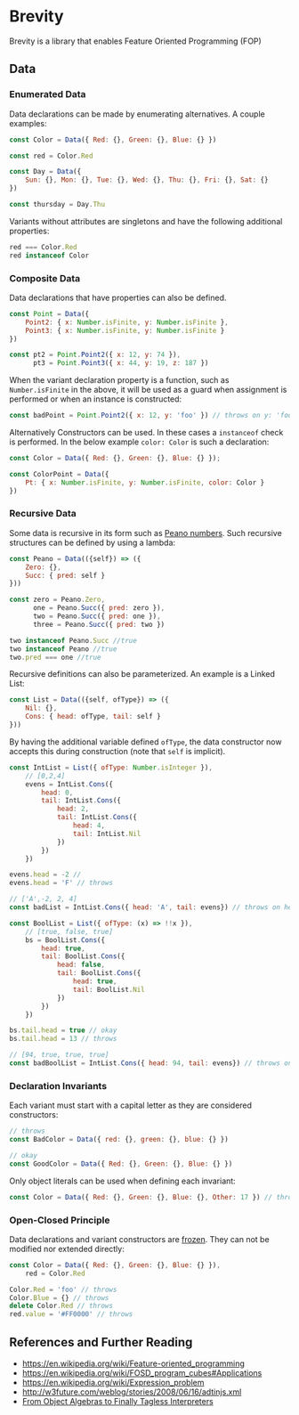 # Brevity

Brevity is a library that enables Feature Oriented Programming (FOP)

## Data

### Enumerated Data

Data declarations can be made by enumerating alternatives. A couple examples:

```js
const Color = Data({ Red: {}, Green: {}, Blue: {} })

const red = Color.Red
```

```js
const Day = Data({
    Sun: {}, Mon: {}, Tue: {}, Wed: {}, Thu: {}, Fri: {}, Sat: {} 
})

const thursday = Day.Thu
```

Variants without attributes are singletons and have the following additional properties:

```js
red === Color.Red
red instanceof Color
```

### Composite Data

Data declarations that have properties can also be defined.

```js
const Point = Data({
    Point2: { x: Number.isFinite, y: Number.isFinite },
    Point3: { x: Number.isFinite, y: Number.isFinite }
})

const pt2 = Point.Point2({ x: 12, y: 74 }),
      pt3 = Point.Point3({ x: 44, y: 19, z: 187 })
```

When the variant declaration property is a function, such as `Number.isFinite` in the above, it will be used as a guard when assignment is performed or when an instance is constructed:

```js
const badPoint = Point.Point2({ x: 12, y: 'foo' }) // throws on y: 'foo'
```

Alternatively Constructors can be used. In these cases a `instanceof` check is performed. In the below example `color: Color` is such a declaration:

```js
const Color = Data({ Red: {}, Green: {}, Blue: {} });

const ColorPoint = Data({
    Pt: { x: Number.isFinite, y: Number.isFinite, color: Color }
})
```

### Recursive Data

Some data is recursive in its form such as [Peano numbers](https://www.britannica.com/science/Peano-axioms).
Such recursive structures can be defined by using a lambda:

```js
const Peano = Data(({self}) => ({
    Zero: {},
    Succ: { pred: self }
}))

const zero = Peano.Zero,
      one = Peano.Succ({ pred: zero }),
      two = Peano.Succ({ pred: one }),
      three = Peano.Succ({ pred: two })

two instanceof Peano.Succ //true
two instanceof Peano //true
two.pred === one //true
```

Recursive definitions can also be parameterized. An example is a Linked List:

```js
const List = Data(({self, ofType}) => ({
    Nil: {},
    Cons: { head: ofType, tail: self }
}))
```

By having the additional variable defined `ofType`, the data constructor now accepts this during
construction (note that `self` is implicit).

```js
const IntList = List({ ofType: Number.isInteger }),
    // [0,2,4]
    evens = IntList.Cons({
        head: 0,
        tail: IntList.Cons({
            head: 2, 
            tail: IntList.Cons({
                head: 4,
                tail: IntList.Nil
            })
        })
    })

evens.head = -2 //
evens.head = 'F' // throws

// ['A',-2, 2, 4]
const badList = IntList.Cons({ head: 'A', tail: evens}) // throws on head: 'A'
```

```js
const BoolList = List({ ofType: (x) => !!x }),
    // [true, false, true]
    bs = BoolList.Cons({
        head: true,
        tail: BoolList.Cons({
            head: false,
            tail: BoolList.Cons({
                head: true,
                tail: BoolList.Nil
            })
        })
    })

bs.tail.head = true // okay
bs.tail.head = 13 // throws

// [94, true, true, true]
const badBoolList = IntList.Cons({ head: 94, tail: evens}) // throws on head: 94
```

### Declaration Invariants

Each variant must start with a capital letter as they are considered constructors:

```js
// throws
const BadColor = Data({ red: {}, green: {}, blue: {} })

// okay
const GoodColor = Data({ Red: {}, Green: {}, Blue: {} })
```

Only object literals can be used when defining each invariant:

```js
const Color = Data({ Red: {}, Green: {}, Blue: {}, Other: 17 }) // throws on 'Other'
```

### Open-Closed Principle

Data declarations and variant constructors are [frozen](https://developer.mozilla.org/en-US/docs/Web/JavaScript/Reference/Global_Objects/Object/freeze). They can not be modified nor extended directly:

```js
const Color = Data({ Red: {}, Green: {}, Blue: {} }),
    red = Color.Red

Color.Red = 'foo' // throws
Color.Blue = {} // throws
delete Color.Red // throws
red.value = '#FF0000' // throws
```

## References and Further Reading

- <https://en.wikipedia.org/wiki/Feature-oriented_programming>
- <https://en.wikipedia.org/wiki/FOSD_program_cubes#Applications>
- <https://en.wikipedia.org/wiki/Expression_problem>
- <http://w3future.com/weblog/stories/2008/06/16/adtinjs.xml>
- [
From Object Algebras to Finally Tagless Interpreters](https://oleksandrmanzyuk.wordpress.com/2014/06/18/from-object-algebras-to-finally-tagless-interpreters-2/)
